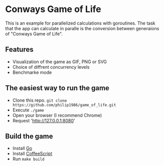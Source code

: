 # Conways Game of Life

This is an example for parallelized calculations with goroutines. The task that the app can calculate in paralle is the conversion between generaions of "Conways Game of Life".

## Features

  * Visualization of the game as GIF, PNG or SVG
  * Choice of diffrent concurrency levels
  * Benchmarke mode

## The easiest way to run the game

  * Clone this repo. `git clone https://github.com/philip1986/game_of_life.git`
  * Execute `./game`
  * Open your browser (I recommend Chrome)
  * Request 'http://127.0.0.1:8080'

## Build the game

  * Install [Go](http://golang.org/doc/install "Getting Started with Go")
  * Install [CoffeeScript](http://coffeescript.org/ "Getting Started with CoffeeScript")
  * Run `make build`
